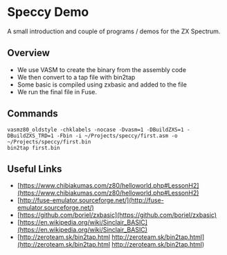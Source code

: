 # Speccy Demo 

A small introduction and couple of programs / demos for the ZX Spectrum.

## Overview

* We use VASM to create the binary from the assembly code
* We then convert to a tap file with bin2tap
* Some basic is compiled using zxbasic and added to the file
* We run the final file in Fuse.

## Commands

    vasmz80_oldstyle -chklabels -nocase -Dvasm=1 -DBuildZXS=1 -DBuildZXS_TRD=1 -Fbin -i ~/Projects/speccy/first.asm -o ~/Projects/speccy/first.bin
    bin2tap first.bin

## Useful Links
* [https://www.chibiakumas.com/z80/helloworld.php#LessonH2](https://www.chibiakumas.com/z80/helloworld.php#LessonH2)
* [http://fuse-emulator.sourceforge.net/](http://fuse-emulator.sourceforge.net/)
* [https://github.com/boriel/zxbasic](https://github.com/boriel/zxbasic)
* [https://en.wikipedia.org/wiki/Sinclair_BASIC](https://en.wikipedia.org/wiki/Sinclair_BASIC)
* [http://zeroteam.sk/bin2tap.html http://zeroteam.sk/bin2tap.html](http://zeroteam.sk/bin2tap.html http://zeroteam.sk/bin2tap.html)
